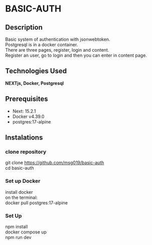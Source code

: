 # BASIC-AUTH

## Description
Basic system of authentication with jsonwebtoken.  
Postgresql is in a docker container.  
There are three pages, register, login and content.  
Register an user, go to login and then you can enter in content page.  


## Technologies Used
**NEXTjs, Docker, Postgresql**


## Prerequisites 
- Next: 15.2.1
- Docker v4.39.0
- postgres:17-alpine

## Instalations

### clone repository
git clone https://github.com/msg019/basic-auth   
cd basic-auth 

### Set up Docker
install docker  
on the terminal:  
docker pull postgres:17-alpine  

### Set Up 
npm install  
docker compose up  
npm run dev  


